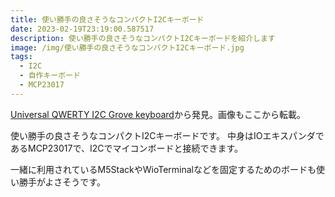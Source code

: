 ```yaml
---
title: 使い勝手の良さそうなコンパクトI2Cキーボード
date: 2023-02-19T23:19:00.587517
description: 使い勝手の良さそうなコンパクトI2Cキーボードを紹介します
image: /img/使い勝手の良さそうなコンパクトI2Cキーボード.jpg
tags:
  - I2C
  - 自作キーボード
  - MCP23017
---
```

[Universal QWERTY I2C Grove keyboard](https://hackaday.io/project/189212-universal-qwerty-i2c-grove-keyboard)から発見。画像もここから転載。

使い勝手の良さそうなコンパクトI2Cキーボードです。
中身はIOエキスパンダであるMCP23017で、I2Cでマイコンボードと接続できます。

一緒に利用されているM5StackやWioTerminalなどを固定するためのボードも使い勝手がよさそうです。


